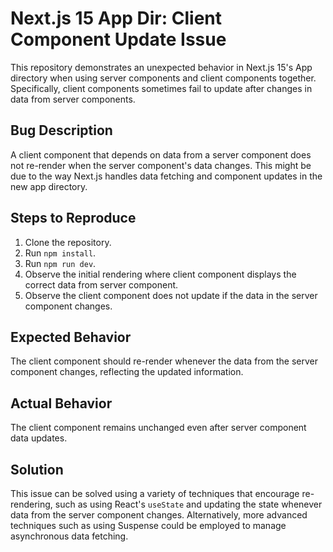 # Next.js 15 App Dir: Client Component Update Issue

This repository demonstrates an unexpected behavior in Next.js 15's App directory when using server components and client components together.  Specifically, client components sometimes fail to update after changes in data from server components.

## Bug Description

A client component that depends on data from a server component does not re-render when the server component's data changes. This might be due to the way Next.js handles data fetching and component updates in the new app directory.

## Steps to Reproduce

1. Clone the repository.
2. Run `npm install`.
3. Run `npm run dev`.
4. Observe the initial rendering where client component displays the correct data from server component.
5. Observe the client component does not update if the data in the server component changes.

## Expected Behavior

The client component should re-render whenever the data from the server component changes, reflecting the updated information.

## Actual Behavior

The client component remains unchanged even after server component data updates.

## Solution

This issue can be solved using a variety of techniques that encourage re-rendering, such as using React's `useState` and updating the state whenever data from the server component changes. Alternatively, more advanced techniques such as using Suspense could be employed to manage asynchronous data fetching.